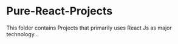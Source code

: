 # Pure-React-Projects
This folder contains Projects that primarily uses React Js as major technology...
